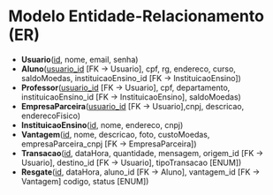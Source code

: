 
# Modelo Entidade-Relacionamento (ER)

- **Usuario**(<ins>id</ins>, nome, email, senha)
- **Aluno**(<ins>usuario_id</ins> [FK → Usuario], cpf, rg, endereco, curso, saldoMoedas, instituicaoEnsino_id [FK → InstituicaoEnsino])
- **Professor**(<ins>usuario_id</ins> [FK → Usuario], cpf, departamento, instituicaoEnsino_id [FK → InstituicaoEnsino], saldoMoedas)
- **EmpresaParceira**(<ins>usuario_id</ins> [FK → Usuario],cnpj, descricao, enderecoFisico)
- **InstituicaoEnsino**(<ins>id</ins>, nome, endereco, cnpj)
- **Vantagem**(<ins>id</ins>, nome, descricao, foto, custoMoedas, empresaParceira_cnpj [FK → EmpresaParceira])
- **Transacao**(<ins>id</ins>, dataHora, quantidade, mensagem, origem_id [FK → Usuario], destino_id [FK → Usuario], tipoTransacao [ENUM])
- **Resgate**(<ins>id</ins>, dataHora, aluno_id [FK → Aluno], vantagem_id [FK → Vantagem] codigo, status [ENUM])
